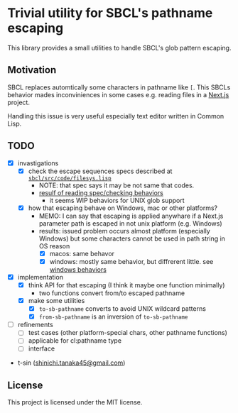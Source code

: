 # Trivial utility for SBCL's pathname escaping

This library provides a small utilities to handle SBCL's glob pattern escaping.

## Motivation

SBCL replaces automtically some characters in pathname like `[`. This SBCLs behavior mades inconviniences in some cases e.g. reading files in a [Next.js](https://nextjs.org) project.

Handling this issue is very useful especially text editor written in Common Lisp.

## TODO

- [x] invastigations
    - [x] check the escape sequences specs described at [`sbcl/src/code/filesys.lisp`](https://github.com/sbcl/sbcl/blob/master/src/code/filesys.lisp)
        - NOTE: that spec says it may be not same that codes.
        - [resulf of reading spec/checking behaviors](doc/filesys-escape-sequences.md)
            - it seems WIP behaviors for UNIX glob support
    - [x] how that escaping behave on Windows, mac or other platforms?
        - MEMO: I can say that escaping is applied anywhare if a Next.js parameter path is escaped in not unix platform (e.g. Windows)
        - results: issued problem occurs almost platform (especially Windows) but some characters cannot be used in path string in OS reason
            - [x] macos: same behavor
            - [x] windows: mostly same behavior, but diffrerent little. see [windows behaviors](doc/behaviors-on-windows.md)
- [x] implementation
    - [x] think API for that escaping (I think it maybe one function minimally)
        - two functions convert from/to escaped pathname
    - [x] make some utilities
        - [x] `to-sb-pathname` converts to avoid UNIX wildcard patterns
        - [x] `from-sb-pathname` is an inversion of `to-sb-pathname`
- [ ] refinements
    - [ ] test cases (other platform-special chars, other pathname functions)
    - [ ] applicable for cl:pathname type
    - [ ] interface

- t-sin (<shinichi.tanaka45@gmail.com>)

## License

This project is licensed under the MIT license.
